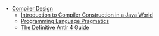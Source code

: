 * [Compiler Design](./)
  * [Introduction to Compiler Construction in a Java World](./introduction-to-compiler-construction-in-a-java-world/README)
  * [Programming Language Pragmatics](./programming-language-pragmatics/README)
  * [The Definitive Antlr 4 Guide](./the-definitive-antlr4-reference/README)